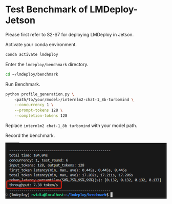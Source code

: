 # Test Benchmark of LMDeploy-Jetson

Please first refer to S2-S7 for deploying LMDeploy in Jetson.

Activate your conda environment.

```sh
conda activate lmdeploy
```

Enter the `lmdeploy/benchmark` directory.

```sh
cd ~/lmdeploy/benchmark
```

Run Benchmark.

```sh
python profile_generation.py \
    <path/to/your/model>/internlm2-chat-1_8b-turbomind \
    --concurrency 1 \
    --prompt-tokens 128 \
    --completion-tokens 128
```

Replace `internlm2 chat-1_8b turbomind` with your model path.

Record the benchmark.

![](../attach/benchmark.png)

